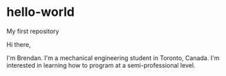 # hello-world
My first repository

Hi there,

I'm Brendan. I'm a mechanical engineering student in Toronto, Canada. I'm interested in learning how to program at a semi-professional level.
